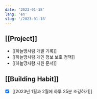 ```yaml
---
date: '2023-01-18'
lang: 'en'
slug: '/2023-01-18'
---
```


## [[Project]]

- [[하늘땅사람 개발 기록]]
- [[하늘땅사람 개인 정보 보호 정책]]
- [[하늘땅사람 지원 문서]]

## [[Building Habit]]

- [x] [[2023년 1월과 2월에 하루 25분 조깅하기]]
